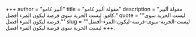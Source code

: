+++
author = "ألبير كامو"
title = "مقولة ألبير كامو"
description = "مقولة ألبير كامو: ليست الحرية سوى فرصة ليكون المرء أفضل."
quote = '''ليست الحرية سوى فرصة ليكون المرء أفضل.''' 
slug = "ليست-الحرية-سوى-فرصة-ليكون-المرء-أفضل"
+++
ليست الحرية سوى فرصة ليكون المرء أفضل.
